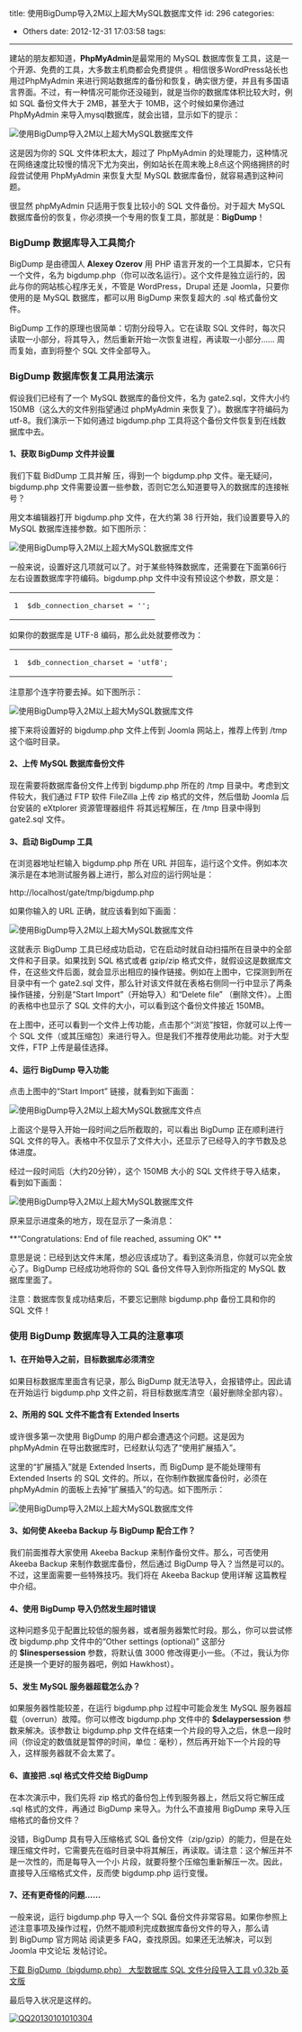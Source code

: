 title: 使用BigDump导入2M以上超大MySQL数据库文件
id: 296
categories:
  - Others
date: 2012-12-31 17:03:58
tags:
---

建站的朋友都知道，**PhpMyAdmin**是最常用的 MySQL 数据库恢复工具，这是一个开源、免费的工具，大多数主机商都会免费提供 。相信很多WordPress站长也用过PhpMyAdmin 来进行网站数据库的备份和恢复，确实很方便，并且有多国语言界面。不过，有一种情况可能你还没碰到，就是当你的数据库体积比较大时，例如 SQL 备份文件大于 2MB，甚至大于 10MB，这个时候如果你通过 PhpMyAdmin 来导入mysql数据库，就会出错，显示如下的提示：

![使用BigDump导入2M以上超大MySQL数据库文件](http://7xnueu.com1.z0.glb.clouddn.com/auto_save_image/2012/12/170359NvK.png "使用BigDump导入2M以上超大MySQL数据库文件 | 倡萌的自留地 cmhello.com")

这是因为你的 SQL 文件体积太大，超过了 PhpMyAdmin 的处理能力，这种情况在网络速度比较慢的情况下尤为突出，例如站长在周末晚上8点这个网络拥挤的时段尝试使用 PhpMyAdmin 来恢复大型 MySQL 数据库备份，就容易遇到这种问题。

很显然 phpMyAdmin 只适用于恢复比较小的 SQL 文件备份。对于超大 MySQL 数据库备份的恢复，你必须换一个专用的恢复工具，那就是：**BigDump**！

### BigDump 数据库导入工具简介

BigDump 是由德国人 **Alexey Ozerov** 用 PHP 语言开发的一个工具脚本，它只有一个文件，名为 bigdump.php（你可以改名运行）。这个文件是独立运行的，因此与你的网站核心程序无关，不管是 WordPress，Drupal 还是 Joomla，只要你使用的是 MySQL 数据库，都可以用 BigDump 来恢复超大的 .sql 格式备份文件。

BigDump 工作的原理也很简单：切割分段导入。它在读取 SQL 文件时，每次只读取一小部分，将其导入，然后重新开始一次恢复进程，再读取一小部分…… 周而复始，直到将整个 SQL 文件全部导入。

### BigDump 数据库恢复工具用法演示

假设我们已经有了一个 MySQL 数据库的备份文件，名为 gate2.sql，文件大小约 150MB（这么大的文件别指望通过 phpMyAdmin 来恢复了）。数据库字符编码为 utf-8。我们演示一下如何通过 bigdump.php 工具将这个备份文件恢复到在线数据库中去。

#### 1、获取 BigDump 文件并设置

我们下载 BidDump 工具并解 压，得到一个 bigdump.php 文件。毫无疑问，bigdump.php 文件需要设置一些参数，否则它怎么知道要导入的数据库的连接帐号？

用文本编辑器打开 bigdump.php 文件，在大约第 38 行开始，我们设置要导入的 MySQL 数据库连接参数。如下图所示：

![使用BigDump导入2M以上超大MySQL数据库文件](http://7xnueu.com1.z0.glb.clouddn.com/auto_save_image/2012/12/170401HAT.png "使用BigDump导入2M以上超大MySQL数据库文件 | 倡萌的自留地 cmhello.com")

一般来说，设置好这几项就可以了。对于某些特殊数据库，还需要在下面第66行左右设置数据库字符编码。bigdump.php 文件中没有预设这个参数，原文是：
<div>
<table>
<tbody>
<tr>
<td>
<pre>1</pre>
</td>
<td>
<pre>$db_connection_charset = '';</pre>
</td>
</tr>
</tbody>
</table>
</div>
如果你的数据库是 UTF-8 编码，那么此处就要修改为：
<div>
<table>
<tbody>
<tr>
<td>
<pre>1</pre>
</td>
<td>
<pre>$db_connection_charset = 'utf8';</pre>
</td>
</tr>
</tbody>
</table>
</div>
注意那个连字符要去掉。如下图所示：

![使用BigDump导入2M以上超大MySQL数据库文件](http://7xnueu.com1.z0.glb.clouddn.com/auto_save_image/2012/12/1704020HY.png "使用BigDump导入2M以上超大MySQL数据库文件 | 倡萌的自留地 cmhello.com")

接下来将设置好的 bigdump.php 文件上传到 Joomla 网站上，推荐上传到 /tmp 这个临时目录。

#### 2、上传 MySQL 数据库备份文件

现在需要将数据库备份文件上传到 bigdump.php 所在的 /tmp 目录中。考虑到文件较大，我们通过 FTP 软件 FileZilla 上传 zip 格式的文件，然后借助 Joomla 后台安装的 eXtplorer 资源管理器组件 将其远程解压，在 /tmp 目录中得到 gate2.sql 文件。

#### 3、启动 BigDump 工具

在浏览器地址栏输入 bigdump.php 所在 URL 并回车，运行这个文件。例如本次演示是在本地测试服务器上进行，那么对应的运行网址是：

http://localhost/gate/tmp/bigdump.php

如果你输入的 URL 正确，就应该看到如下画面：

![使用BigDump导入2M以上超大MySQL数据库文件](http://7xnueu.com1.z0.glb.clouddn.com/auto_save_image/2012/12/170404gdL.png "使用BigDump导入2M以上超大MySQL数据库文件 | 倡萌的自留地 cmhello.com")

这就表示 BigDump 工具已经成功启动，它在启动时就自动扫描所在目录中的全部文件和子目录。如果找到 SQL 格式或者 gzip/zip 格式文件，就假设这是数据库文件，在这些文件后面，就会显示出相应的操作链接。例如在上图中，它探测到所在目录中有一个 gate2.sql 文件，那么针对该文件就在表格右侧同一行中显示了两条操作链接，分别是“Start Import”（开始导入）和“Delete file” （删除文件）。上图的表格中也显示了 SQL 文件的大小，可以看到这个备份文件接近 150MB。

在上图中，还可以看到一个文件上传功能，点击那个“浏览”按钮，你就可以上传一个 SQL 文件（或其压缩包）来进行导入。但是我们不推荐使用此功能。对于大型文件，FTP 上传是最佳选择。

#### 4、运行 BigDump 导入功能

点击上图中的“Start Import” 链接，就看到如下画面：

![使用BigDump导入2M以上超大MySQL数据库文件](http://7xnueu.com1.z0.glb.clouddn.com/auto_save_image/2012/12/170406gxR.png "使用BigDump导入2M以上超大MySQL数据库文件 | 倡萌的自留地 cmhello.com")点

上面这个是导入开始一段时间之后所截取的，可以看出 BigDump 正在顺利进行 SQL 文件的导入。表格中不仅显示了文件大小，还显示了已经导入的字节数及总体进度。

经过一段时间后（大约20分钟），这个 150MB 大小的 SQL 文件终于导入结束，看到如下画面：

![使用BigDump导入2M以上超大MySQL数据库文件](http://7xnueu.com1.z0.glb.clouddn.com/auto_save_image/2012/12/170411510.png "使用BigDump导入2M以上超大MySQL数据库文件 | 倡萌的自留地 cmhello.com")

原来显示进度条的地方，现在显示了一条消息：

**“Congratulations: End of file reached, assuming OK”
**

意思是说：已经到达文件末尾，想必应该成功了。看到这条消息，你就可以完全放心了。BigDump 已经成功地将你的 SQL 备份文件导入到你所指定的 MySQL 数据库里面了。

注意：数据库恢复成功结束后，不要忘记删除 bigdump.php 备份工具和你的 SQL 文件！

### 使用 BigDump 数据库导入工具的注意事项

#### 1、在开始导入之前，目标数据库必须清空

如果目标数据库里面含有记录，那么 BigDump 就无法导入，会报错停止。因此请在开始运行 bigdump.php 文件之前，将目标数据库清空（最好删除全部内容）。

#### 2、所用的 SQL 文件不能含有 Extended Inserts

或许很多第一次使用 BigDump 的用户都会遭遇这个问题。这是因为 phpMyAdmin 在导出数据库时，已经默认勾选了“使用扩展插入”。

这里的“扩展插入”就是 Extended Inserts，而 BigDump 是不能处理带有 Extended Inserts 的 SQL 文件的。所以，在你制作数据库备份时，必须在 phpMyAdmin 的面板上去掉“扩展插入”的勾选。如下图所示：

![使用BigDump导入2M以上超大MySQL数据库文件](http://7xnueu.com1.z0.glb.clouddn.com/auto_save_image/2012/12/170412WUR.png "使用BigDump导入2M以上超大MySQL数据库文件 | 倡萌的自留地 cmhello.com")

#### 3、如何使 Akeeba Backup 与 BigDump 配合工作？

我们前面推荐大家使用 Akeeba Backup 来制作备份文件。那么，可否使用 Akeeba Backup 来制作数据库备份，然后通过 BigDump 导入？当然是可以的。不过，这里面需要一些特殊技巧。我们将在 Akeeba Backup 使用详解 这篇教程中介绍。

#### 4、使用 BigDump 导入仍然发生超时错误

这种问题多见于配置比较低的服务器，或者服务器繁忙时段。那么，你可以尝试修改 bigdump.php 文件中的“Other settings (optional)” 这部分的 **$linespersession** 参数，将默认值 3000 修改得更小一些。（不过，我认为你还是换一个更好的服务器吧，例如 Hawkhost）。

#### 5、发生 MySQL 服务器超载怎么办？

如果服务器性能较差，在运行 bigdump.php 过程中可能会发生 MySQL 服务器超载（overrun）故障。你可以修改 bigdump.php 文件中的 **$delaypersession** 参数来解决。该参数让 bigdump.php 文件在结束一个片段的导入之后，休息一段时间（你设定的数值就是暂停的时间，单位：毫秒），然后再开始下一个片段的导入，这样服务器就不会太累了。

#### 6、直接把 .sql 格式文件交给 BigDump

在本次演示中，我们先将 zip 格式的备份包上传到服务器上，然后又将它解压成 .sql 格式的文件，再通过 BigDump 来导入。为什么不直接用 BigDump 来导入压缩格式的备份文件？

没错，BigDump 具有导入压缩格式 SQL 备份文件（zip/gzip）的能力，但是在处理压缩文件时，它需要先在临时目录中将其解压，再读取。请注意：这个解压并不是一次性的，而是每导入一个小 片段，就要将整个压缩包重新解压一次。因此，直接导入压缩格式文件，反而使 bigdump.php 运行变慢。

#### 7、还有更奇怪的问题……

一般来说，运行 bigdump.php 导入一个 SQL 备份文件非常容易。如果你参照上述注意事项及操作过程，仍然不能顺利完成数据库备份文件的导入，那么请到 BigDump 官方网站 阅读更多 FAQ，查找原因。如果还无法解决，可以到 Joomla 中文论坛 发帖讨论。

[下载 BigDump（bigdump.php） 大型数据库 SQL 文件分段导入工具 v0.32b 英文版](http://www.joomlagate.com/download/other-free-stuff/bigdump/start-download/)

最后导入状况是这样的。

[![](http://7xnueu.com1.z0.glb.clouddn.com/2012/12/QQ20130101010304.png "QQ20130101010304")](http://7xnueu.com1.z0.glb.clouddn.com/2012/12/QQ20130101010304.png)